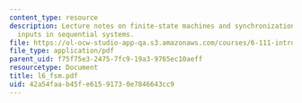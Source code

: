 ```yaml
---
content_type: resource
description: Lecture notes on finite-state machines and synchronization, and asynchronous
  inputs in sequential systems.
file: https://ol-ocw-studio-app-qa.s3.amazonaws.com/courses/6-111-introductory-digital-systems-laboratory-spring-2006/42a54faab45fe61591730e7846643cc9_l6_fsm.pdf
file_type: application/pdf
parent_uid: f75f75e3-2475-7fc9-19a3-9765ec10aeff
resourcetype: Document
title: l6_fsm.pdf
uid: 42a54faa-b45f-e615-9173-0e7846643cc9
---
```


